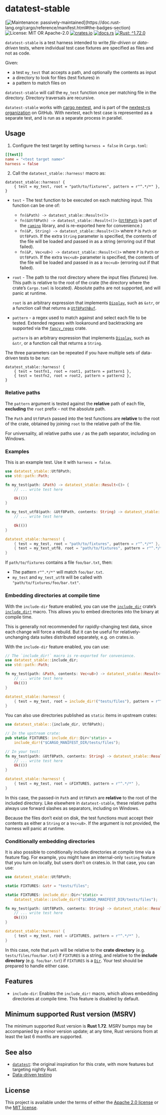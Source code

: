 <!-- cargo-sync-rdme title [[ -->
# datatest-stable
<!-- cargo-sync-rdme ]] -->
<!-- cargo-sync-rdme badge [[ -->
[![Maintenance: passively-maintained](https://img.shields.io/badge/maintenance-passively--maintained-yellowgreen.svg?)](https://doc.rust-lang.org/cargo/reference/manifest.html#the-badges-section)
![License: MIT OR Apache-2.0](https://img.shields.io/crates/l/datatest-stable.svg?)
[![crates.io](https://img.shields.io/crates/v/datatest-stable.svg?logo=rust)](https://crates.io/crates/datatest-stable)
[![docs.rs](https://img.shields.io/docsrs/datatest-stable.svg?logo=docs.rs)](https://docs.rs/datatest-stable)
[![Rust: ^1.72.0](https://img.shields.io/badge/rust-^1.72.0-93450a.svg?logo=rust)](https://doc.rust-lang.org/cargo/reference/manifest.html#the-rust-version-field)
<!-- cargo-sync-rdme ]] -->
<!-- cargo-sync-rdme rustdoc [[ -->
`datatest-stable` is a test harness intended to write *file-driven* or *data-driven* tests,
where individual test case fixtures are specified as files and not as code.

Given:

* a test `my_test` that accepts a path, and optionally the contents as input
* a directory to look for files (test fixtures) in
* a pattern to match files on

`datatest-stable` will call the `my_test` function once per matching file in
the directory. Directory traversals are recursive.

`datatest-stable` works with [cargo nextest](https://nexte.st/), and is part
of the [nextest-rs organization](https://github.com/nextest-rs/) on GitHub.
With nextest, each test case is represented as a separate test, and is run
as a separate process in parallel.

## Usage

1. Configure the test target by setting `harness = false` in `Cargo.toml`:

````toml
[[test]]
name = "<test target name>"
harness = false
````

2. Call the `datatest_stable::harness!` macro as:

````rust,ignore
datatest_stable::harness! {
    { test = my_test, root = "path/to/fixtures", pattern = r"^.*/*" },
}
````

* `test` - The test function to be executed on each matching input. This function can be one
  of:
  
  * `fn(&Path) -> datatest_stable::Result<()>`
  * `fn(&Utf8Path) -> datatest_stable::Result<()>` ([`Utf8Path`](https://docs.rs/camino/1.1.9/camino/struct.Utf8Path.html) is part of the
    [`camino`](https://docs.rs/camino/1.1.9/camino/index.html) library, and is re-exported here for convenience.)
  * `fn(&P, String) -> datatest_stable::Result<()>` where `P` is `Path` or `Utf8Path`. If the
    extra `String` parameter is specified, the contents of the file will be loaded and passed in
    as a string (erroring out if that failed).
  * `fn(&P, Vec<u8>) -> datatest_stable::Result<()>` where `P` is `Path` or `Utf8Path`. If the
    extra `Vec<u8>` parameter is specified, the contents of the file will be loaded and passed
    in as a `Vec<u8>` (erroring out if that failed).
* `root` - The path to the root directory where the input files (fixtures)
  live. This path is relative to the root of the crate (the directory where
  the crate’s `Cargo.toml` is located). Absolute paths are not supported, and
  will panic at runtime.
  
  `root` is an arbitrary expression that implements
  [`Display`](https://doc.rust-lang.org/nightly/core/fmt/trait.Display.html), such as `&str`, or a function call that
  returns a [`Utf8PathBuf`](https://docs.rs/camino/1.1.9/camino/struct.Utf8PathBuf.html).

* `pattern` - a regex used to match against and select each file to be tested. Extended regexes
  with lookaround and backtracking are supported via the [`fancy_regex`](https://docs.rs/fancy-regex/0.14.0/fancy_regex/index.html) crate.
  
  `pattern` is an arbitrary expression that implements [`Display`](https://doc.rust-lang.org/nightly/core/fmt/trait.Display.html), such as
  `&str`, or a function call that returns a `String`.

The three parameters can be repeated if you have multiple sets of data-driven tests to be run:

````rust,ignore
datatest_stable::harness! {
    { test = testfn1, root = root1, pattern = pattern1 },
    { test = testfn2, root = root2, pattern = pattern2 },
}
````

### Relative paths

The `pattern` argument is tested against the **relative** path of each file,
**excluding** the `root` prefix – not the absolute path.

The `Path` and `Utf8Path` passed into the test functions are **relative** to
the root of the crate, obtained by joining `root` to the relative path of
the file.

For universality, all relative paths use `/` as the path separator,
including on Windows.

### Examples

This is an example test. Use it with `harness = false`.

````rust
use datatest_stable::Utf8Path;
use std::path::Path;

fn my_test(path: &Path) -> datatest_stable::Result<()> {
    // ... write test here

    Ok(())
}

fn my_test_utf8(path: &Utf8Path, contents: String) -> datatest_stable::Result<()> {
    // ... write test here

    Ok(())
}

datatest_stable::harness! {
    { test = my_test, root = "path/to/fixtures", pattern = r"^.*/*" },
    { test = my_test_utf8, root = "path/to/fixtures", pattern = r"^.*/*" },
}
````

If `path/to/fixtures` contains a file `foo/bar.txt`, then:

* The pattern `r"^.*/*"` will match `foo/bar.txt`.
* `my_test` and `my_test_utf8` will be called with `"path/to/fixtures/foo/bar.txt"`.

### Embedding directories at compile time

With the `include-dir` feature enabled, you can use the
[`include_dir`](https://docs.rs/include_dir) crate’s [`include_dir!`](https://docs.rs/include_dir_macros/0.7.4/include_dir_macros/macro.include_dir.html) macro.
This allows you to embed directories into the binary at compile time.

This is generally not recommended for rapidly-changing test data, since each
change will force a rebuild. But it can be useful for relatively-unchanging
data suites distributed separately, e.g. on crates.io.

With the `include-dir` feature enabled, you can use:

````rust
// The `include_dir!` macro is re-exported for convenience.
use datatest_stable::include_dir;
use std::path::Path;

fn my_test(path: &Path, contents: Vec<u8>) -> datatest_stable::Result<()> {
    // ... write test here
    Ok(())
}

datatest_stable::harness! {
    { test = my_test, root = include_dir!("tests/files"), pattern = r"^.*/*" },
}
````

You can also use directories published as `static` items in upstream crates:

````rust
use datatest_stable::{include_dir, Utf8Path};

// In the upstream crate:
pub static FIXTURES: include_dir::Dir<'static> =
    include_dir!("$CARGO_MANIFEST_DIR/tests/files");

// In your test:
fn my_test(path: &Utf8Path, contents: String) -> datatest_stable::Result<()> {
    // ... write test here
    Ok(())
}

datatest_stable::harness! {
    { test = my_test, root = &FIXTURES, pattern = r"^.*/*" },
}
````

In this case, the passed-in `Path` and `Utf8Path` are **relative** to the
root of the included directory. Like elsewhere in `datatest-stable`, these
relative paths always use forward slashes as separators, including on
Windows.

Because the files don’t exist on disk, the test functions must accept their
contents as either a `String` or a `Vec<u8>`. If the argument is not
provided, the harness will panic at runtime.

### Conditionally embedding directories

It is also possible to conditionally include directories at compile time via
a feature flag. For example, you might have an internal-only `testing`
feature that you turn on locally, but users don’t on crates.io. In that
case, you can use:

````rust
use datatest_stable::Utf8Path;

static FIXTURES: &str = "tests/files";

static FIXTURES: include_dir::Dir<'static> =
    datatest_stable::include_dir!("$CARGO_MANIFEST_DIR/tests/files");

fn my_test(path: &Utf8Path, contents: String) -> datatest_stable::Result<()> {
    // ... write test here
    Ok(())
}

datatest_stable::harness! {
    { test = my_test, root = &FIXTURES, pattern = r"^.*/*" },
}
````

In this case, note that `path` will be relative to the **crate directory**
(e.g. `tests/files/foo/bar.txt`) if `FIXTURES` is a string, and relative to
the **include directory** (e.g. `foo/bar.txt`) if `FIXTURES` is a
[`Dir`](https://docs.rs/include_dir/0.7.4/include_dir/dir/struct.Dir.html). Your test should be prepared to handle either
case.

## Features

* `include-dir`: Enables the `include_dir!` macro, which allows embedding
  directories at compile time. This feature is disabled by default.

## Minimum supported Rust version (MSRV)

The minimum supported Rust version is **Rust 1.72**. MSRV bumps may be accompanied by a minor
version update; at any time, Rust versions from at least the last 6 months are supported.

## See also

* [`datatest`](https://crates.io/crates/datatest): the original inspiration for this crate, with
  more features but targeting nightly Rust.
* [Data-driven testing](https://en.wikipedia.org/wiki/Data-driven_testing)
<!-- cargo-sync-rdme ]] -->

## License

This project is available under the terms of either the [Apache 2.0 license](LICENSE-APACHE) or the [MIT
license](LICENSE-MIT).

